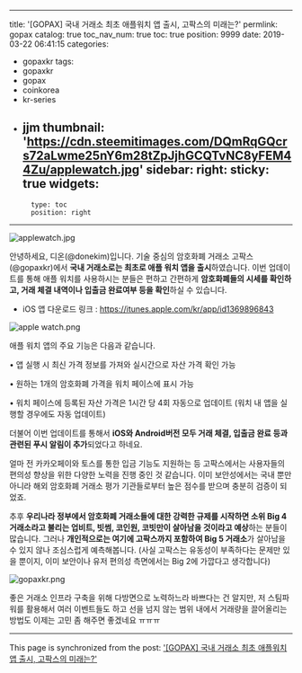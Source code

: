 
---
title: '[GOPAX] 국내 거래소 최초 애플워치 앱 출시, 고팍스의 미래는?'
permlink: gopax
catalog: true
toc_nav_num: true
toc: true
position: 9999
date: 2019-03-22 06:41:15
categories:
- gopaxkr
tags:
- gopaxkr
- gopax
- coinkorea
- kr-series
- jjm
thumbnail: 'https://cdn.steemitimages.com/DQmRqGQcrs72aLwme25nY6m28tZpJjhGCQTvNC8yFEM44Zu/applewatch.jpg'
sidebar:
    right:
        sticky: true
widgets:
    -
        type: toc
        position: right
---


![applewatch.jpg](https://cdn.steemitimages.com/DQmRqGQcrs72aLwme25nY6m28tZpJjhGCQTvNC8yFEM44Zu/applewatch.jpg)

안녕하세요, 디온(@donekim)입니다. 기술 중심의 암호화폐 거래소 고팍스(@gopaxkr)에서 **국내 거래소로는 최초로 애플 워치 앱을 출시**하였습니다. 이번 업데이트를 통해 애플 워치를 사용하시는 분들은 편하고 간편하게 **암호화폐들의 시세를 확인하고, 거래 체결 내역이나 입출금 완료여부 등을 확인**하실 수 있습니다. 


- iOS 앱 다운로드 링크 : https://itunes.apple.com/kr/app/id1369896843



![apple watch.png](https://cdn.steemitimages.com/DQmRfa5SDobne7epV6yLjGD3qHJhejHCa45rZXB5QY567GP/apple%20watch.png)


애플 워치 앱의 주요 기능은 다음과 같습니다.

• 앱 실행 시 최신 가격 정보를 가져와 실시간으로 자산 가격 확인 가능​

• 원하는 1개의 암호화폐 가격을 워치 페이스에 표시 가능

• 워치 페이스에 등록된 자산 가격은 1시간 당 4회 자동으로 업데이트 (워치 내 앱을 실행할 경우에도 자동 업데이트)


더불어 이번 업데이트를 통해서 **iOS와 Android버전 모두 거래 체결, 입출금 완료 등과 관련된 푸시 알림이 추가**되었다고 하네요.

얼마 전 카카오페이와 토스를 통한 입금 기능도 지원하는 등 고팍스에서는 사용자들의 편의성 향상을 위한 다양한 노력을 진행 중인 것 같습니다. 이미 보안성에서는 국내 뿐만 아니라 해외 암호화폐 거래소 평가 기관들로부터 높은 점수를 받으며 충분히 검증이 되었죠.

추후 **우리나라 정부에서 암호화폐 거래소들에 대한 강력한 규제를 시작하면 소위 Big 4 거래소라고 불리는 업비트, 빗썸, 코인원, 코빗만이 살아남을 것이라고 예상**하는 분들이 많습니다. 그러나 **개인적으로는 여기에 고팍스까지 포함하여 Big 5 거래소**가 살아남을 수 있지 않나 조심스럽게 예측해봅니다. (사실 고팍스는 유동성이 부족하다는 문제만 있을 뿐이지, 이미 보안이나 유저 편의성 측면에서는 Big 2에 가깝다고 생각합니다)

![gopaxkr.png](https://cdn.steemitimages.com/DQmZjj1bJvSZTJDCxZJnY6czUMGCn9qYBtMJMoWKK8kCXvr/gopaxkr.png)


좋은 거래소 인프라 구축을 위해 다방면으로 노력하느라 바쁘다는 건 알지만, 저 스팀파워를 활용해서 여러 이벤트들도 하고 선을 넘지 않는 범위 내에서 거래량을 끌어올리는 방법도 이제는 고민 좀 해주면 좋겠네요 ㅠㅠㅠ

- - -

This page is synchronized from the post: ['[GOPAX] 국내 거래소 최초 애플워치 앱 출시, 고팍스의 미래는?'](https://steemit.com/@donekim/gopax)

